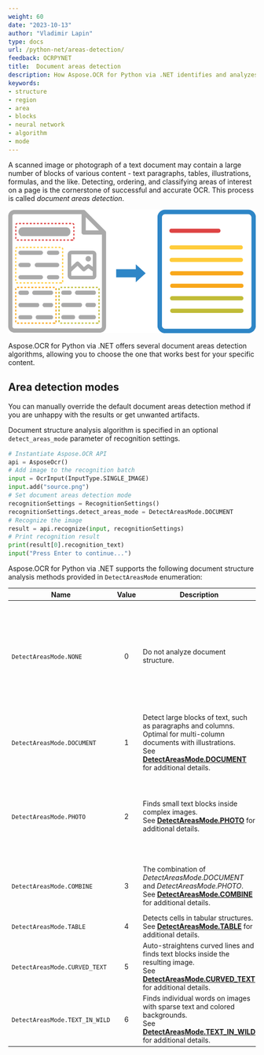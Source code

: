 ```yaml
---
weight: 60
date: "2023-10-13"
author: "Vladimir Lapin"
type: docs
url: /python-net/areas-detection/
feedback: OCRPYNET
title:  Document areas detection
description: How Aspose.OCR for Python via .NET identifies and analyzes the structure and layout of the image during recognition.
keywords:
- structure
- region
- area
- blocks
- neural network
- algorithm
- mode
---
```


A scanned image or photograph of a text document may contain a large number of blocks of various content - text paragraphs, tables, illustrations, formulas, and the like. Detecting, ordering, and classifying areas of interest on a page is the cornerstone of successful and accurate OCR. This process is called _document areas detection_.

![Document structure analysis and recognition](structure-analysis.png)

Aspose.OCR for Python via .NET offers several document areas detection algorithms, allowing you to choose the one that works best for your specific content.

## Area detection modes

You can manually override the default document areas detection method if you are unhappy with the results or get unwanted artifacts.

Document structure analysis algorithm is specified in an optional `detect_areas_mode` parameter of recognition settings.

```python
# Instantiate Aspose.OCR API
api = AsposeOcr()
# Add image to the recognition batch
input = OcrInput(InputType.SINGLE_IMAGE)
input.add("source.png")
# Set document areas detection mode
recognitionSettings = RecognitionSettings()
recognitionSettings.detect_areas_mode = DetectAreasMode.DOCUMENT
# Recognize the image
result = api.recognize(input, recognitionSettings)
# Print recognition result
print(result[0].recognition_text)
input("Press Enter to continue...")
```

Aspose.OCR for Python via .NET supports the following document structure analysis methods provided in `DetectAreasMode` enumeration:

Name              | Value | Description | Use cases
----------------- | :---: | ----------- | ---------
`DetectAreasMode.NONE` | 0 | Do not analyze document structure. | Simple images containing a few lines of text without illustrations or formatting.<br />Applications requiring maximum recognition speed<br />Web applications
`DetectAreasMode.DOCUMENT` | 1 | Detect large blocks of text, such as paragraphs and columns. Optimal for multi-column documents with illustrations.<br />See [**DetectAreasMode.DOCUMENT**](/ocr/python-net/areas-detection/document/) for additional details. | Contracts<br />Books<br />Articles<br />Newspapers<br />High-quality scans
`DetectAreasMode.PHOTO` | 2 | Finds small text blocks inside complex images.<br />See [**DetectAreasMode.PHOTO**](/ocr/python-net/areas-detection/photo/) for additional details. | Driver’s licenses<br />Social security cards<br />Government and work IDs<br />Visas<br />Photos<br />Screenshots<br />Advertisements
`DetectAreasMode.COMBINE` | 3 | The combination of _DetectAreasMode.DOCUMENT_ and _DetectAreasMode.PHOTO_.<br />See [**DetectAreasMode.COMBINE**](/ocr/python-net/areas-detection/combine/) for additional details. | Posters<br />Billboards<br />Datasheets<br />Random photos<br />Batch recognition
`DetectAreasMode.TABLE` | 4 | Detects cells in tabular structures.<br />See [**DetectAreasMode.TABLE**](/ocr/python-net/areas-detection/table/) for additional details. | Tables<br />Invoices
`DetectAreasMode.CURVED_TEXT` | 5 | Auto-straightens curved lines and finds text blocks inside the resulting image.<br />See [**DetectAreasMode.CURVED_TEXT**](/ocr/python-net/areas-detection/curved_text/) for additional details. | Photos of books, magazine articles, and other curved pages.
`DetectAreasMode.TEXT_IN_WILD` | 6 | Finds individual words on images with sparse text and colored backgrounds.<br />See [**DetectAreasMode.TEXT_IN_WILD**](/ocr/python-net/areas-detection/text-in-wild/) for additional details. | Street photos<br />Price tags<br />Food labels<br />Menus<br />Catalogs<br />Ads
